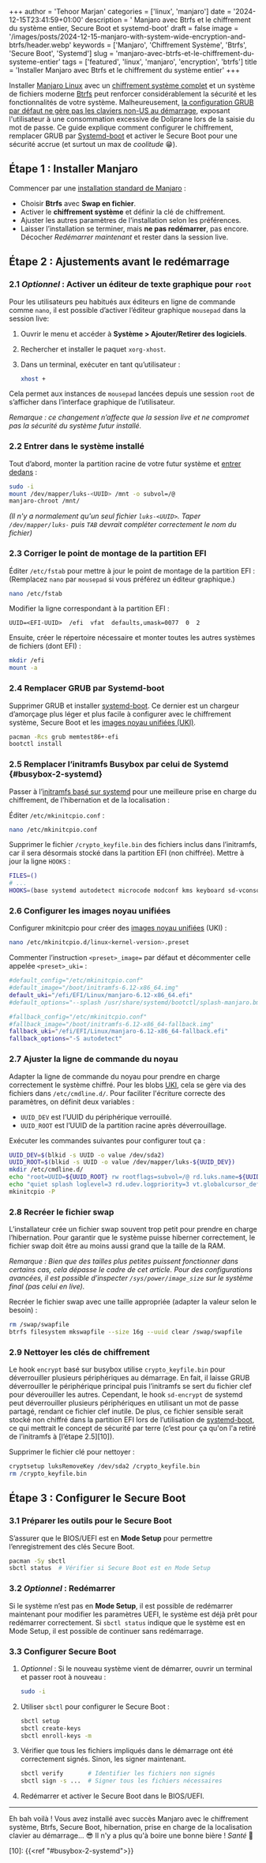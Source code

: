 +++
author = 'Tehoor Marjan'
categories = ['linux', 'manjaro']
date = '2024-12-15T23:41:59+01:00'
description = ' Manjaro avec Btrfs et le chiffrement du système entier, Secure Boot et systemd-boot'
draft = false
image = '/images/posts/2024-12-15-manjaro-with-system-wide-encryption-and-btrfs/header.webp'
keywords = ['Manjaro', 'Chiffrement Système', 'Btrfs', 'Secure Boot', 'Systemd']
slug = 'manjaro-avec-btrfs-et-le-chiffrement-du-systeme-entier'
tags = ['featured', 'linux', 'manjaro', 'encryption', 'btrfs']
title = 'Installer Manjaro avec Btrfs et le chiffrement du système entier'
+++

Installer [Manjaro Linux][5] avec un [chiffrement système complet][8] et un
système de fichiers moderne [Btrfs][7] peut renforcer considérablement la
sécurité et les fonctionnalités de votre système. Malheureusement, [la
configuration GRUB par défaut ne gère pas les claviers non-US au démarrage][9],
exposant l'utilisateur à une consommation excessive de Doliprane lors de la
saisie du mot de passe. Ce guide explique comment configurer le chiffrement,
remplacer GRUB par [Systemd-boot][1] et activer le Secure Boot pour une sécurité
accrue (et surtout un max de _coolitude_ 😁).

## Étape 1 : Installer Manjaro

Commencer par une [installation standard de Manjaro][6] :

- Choisir **Btrfs** avec **Swap en fichier**.
- Activer le **chiffrement système** et définir la clé de chiffrement.
- Ajuster les autres paramètres de l’installation selon les préférences.
- Laisser l’installation se terminer, mais **ne pas redémarrer**, pas encore.
  Décocher _Redémarrer maintenant_ et rester dans la session live.

## Étape 2 : Ajustements avant le redémarrage

### 2.1 _Optionnel_ : Activer un éditeur de texte graphique pour `root`

Pour les utilisateurs peu habitués aux éditeurs en ligne de commande comme
`nano`, il est possible d’activer l’éditeur graphique `mousepad` dans la session
live:

1. Ouvrir le menu et accéder à **Système > Ajouter/Retirer des logiciels**.
2. Rechercher et installer le paquet `xorg-xhost`.
3. Dans un terminal, exécuter en tant qu’utilisateur :

   ```bash
   xhost +
   ```

Cela permet aux instances de `mousepad` lancées depuis une session `root` de
s’afficher dans l’interface graphique de l’utilisateur.

_Remarque : ce changement n’affecte que la session live et ne compromet pas la
sécurité du système futur installé._

### 2.2 Entrer dans le système installé

Tout d’abord, monter la partition racine de votre futur système et [entrer
dedans][4] :

```bash
sudo -i
mount /dev/mapper/luks-<UUID> /mnt -o subvol=/@
manjaro-chroot /mnt/
```

_(Il n'y a normalement qu'un seul fichier `luks-<UUID>`. Taper
`/dev/mapper/luks-` puis `TAB` devrait compléter correctement le nom du
fichier)_

### 2.3 Corriger le point de montage de la partition EFI

Éditer `/etc/fstab` pour mettre à jour le point de montage de la partition EFI :
(Remplacez `nano` par `mousepad` si vous préférez un éditeur graphique.)

```bash
nano /etc/fstab
```

Modifier la ligne correspondant à la partition EFI :

```plaintext
UUID=<EFI-UUID>  /efi  vfat  defaults,umask=0077  0  2
```

Ensuite, créer le répertoire nécessaire et monter toutes les autres systèmes de
fichiers (dont EFI) :

```bash
mkdir /efi
mount -a
```

### 2.4 Remplacer GRUB par Systemd-boot

Supprimer GRUB et installer [systemd-boot][1]. Ce dernier est un chargeur
d’amorçage plus léger et plus facile à configurer avec le chiffrement système,
Secure Boot et les [images noyau unifiées (UKI)][2].

```bash
pacman -Rcs grub memtest86+-efi
bootctl install
```

### 2.5 Remplacer l’initramfs Busybox par celui de Systemd {#busybox-2-systemd}

Passer à l’[initramfs basé sur systemd][3] pour une meilleure prise en charge du
chiffrement, de l’hibernation et de la localisation :

Éditer `/etc/mkinitcpio.conf` :

```bash
nano /etc/mkinitcpio.conf
```

Supprimer le fichier `/crypto_keyfile.bin` des fichiers inclus dans l’initramfs,
car il sera désormais stocké dans la partition EFI (non chiffrée). Mettre à jour
la ligne `HOOKS` :

```bash
FILES=()
# ...
HOOKS=(base systemd autodetect microcode modconf kms keyboard sd-vconsole block plymouth sd-encrypt filesystems)
```

### 2.6 Configurer les images noyau unifiées

Configurer mkinitcpio pour créer des [images noyau unifiées][2] (UKI) :

```bash
nano /etc/mkinitcpio.d/linux<kernel-version>.preset
```

Commenter l’instruction `<preset>_image=` par défaut et décommenter celle
appelée `<preset>_uki=` :

```bash
#default_config="/etc/mkinitcpio.conf"
#default_image="/boot/initramfs-6.12-x86_64.img"
default_uki="/efi/EFI/Linux/manjaro-6.12-x86_64.efi"
#default_options="--splash /usr/share/systemd/bootctl/splash-manjaro.bmp"

#fallback_config="/etc/mkinitcpio.conf"
#fallback_image="/boot/initramfs-6.12-x86_64-fallback.img"
fallback_uki="/efi/EFI/Linux/manjaro-6.12-x86_64-fallback.efi"
fallback_options="-S autodetect"
```

### 2.7 Ajuster la ligne de commande du noyau

Adapter la ligne de commande du noyau pour prendre en charge correctement le
système chiffré. Pour les blobs [UKI][2], cela se gère via des fichiers dans
`/etc/cmdline.d/`. Pour faciliter l'écriture correcte des paramètres, on définit
deux variables :

- `UUID_DEV` est l’UUID du périphérique verrouillé.
- `UUID_ROOT` est l’UUID de la partition racine après déverrouillage.

Exécuter les commandes suivantes pour configurer tout ça :

```bash
UUID_DEV=$(blkid -s UUID -o value /dev/sda2)
UUID_ROOT=$(blkid -s UUID -o value /dev/mapper/luks-${UUID_DEV})
mkdir /etc/cmdline.d/
echo "root=UUID=${UUID_ROOT} rw rootflags=subvol=/@ rd.luks.name=${UUID_DEV}=luks-${UUID_DEV}" > /etc/cmdline.d/00_root.conf
echo "quiet splash loglevel=3 rd.udev.logpriority=3 vt.globalcursor_default=0" > /etc/cmdline.d/10_quiet.conf
mkinitcpio -P
```

### 2.8 Recréer le fichier swap

L’installateur crée un fichier swap souvent trop petit pour prendre en charge
l’hibernation. Pour garantir que le système puisse hiberner correctement, le
fichier swap doit être au moins aussi grand que la taille de la RAM.

_Remarque : Bien que des tailles plus petites puissent fonctionner dans certains
cas, cela dépasse le cadre de cet article. Pour des configurations avancées, il
est possible d’inspecter `/sys/power/image_size` sur le système final (pas celui
en live)._

Recréer le fichier swap avec une taille appropriée (adapter la valeur selon le
besoin) :

```bash
rm /swap/swapfile
btrfs filesystem mkswapfile --size 16g --uuid clear /swap/swapfile
```

### 2.9 Nettoyer les clés de chiffrement

Le hook `encrypt` basé sur busybox utilise `crypto_keyfile.bin` pour
déverrouiller plusieurs périphériques au démarrage. En fait, il laisse GRUB
déverrouiller le périphérique principal puis l’initramfs se sert du fichier clef
pour déverouiller les autres. Cependant, le hook `sd-encrypt` de systemd peut
déverrouiller plusieurs périphériques en utilisant un mot de passe partagé,
rendant ce fichier clef inutile. De plus, ce fichier sensible serait stocké non
chiffré dans la partition EFI lors de l’utilisation de [systemd-boot][1], ce qui
mettrait le concept de sécurité par terre (c’est pour ça qu'on l'a retiré de
l’initramfs à [l’étape 2.5][10]).

Supprimer le fichier clé pour nettoyer :

```bash
cryptsetup luksRemoveKey /dev/sda2 /crypto_keyfile.bin
rm /crypto_keyfile.bin
```

## Étape 3 : Configurer le Secure Boot

### 3.1 Préparer les outils pour le Secure Boot

S’assurer que le BIOS/UEFI est en **Mode Setup** pour permettre l’enregistrement
des clés Secure Boot.

```bash
pacman -Sy sbctl
sbctl status  # Vérifier si Secure Boot est en Mode Setup
```

### 3.2 _Optionnel_ : Redémarrer

Si le système n’est pas en **Mode Setup**, il est possible de redémarrer
maintenant pour modifier les paramètres UEFI, le système est déjà prêt pour
redémarrer correctement. Si `sbctl status` indique que le système est en Mode
Setup, il est possible de continuer sans redémarrage.

### 3.3 Configurer Secure Boot

1. _Optionnel_ : Si le nouveau système vient de démarrer, ouvrir un terminal et
   passer root à nouveau :

   ```bash
   sudo -i
   ```

2. Utiliser `sbctl` pour configurer le Secure Boot :

   ```bash
   sbctl setup
   sbctl create-keys
   sbctl enroll-keys -m
   ```

3. Vérifier que tous les fichiers impliqués dans le démarrage ont été
   correctement signés. Sinon, les signer maintenant.

   ```bash
   sbctl verify       # Identifier les fichiers non signés
   sbctl sign -s ...  # Signer tous les fichiers nécessaires
   ```

4. Redémarrer et activer le Secure Boot dans le BIOS/UEFI.

---

Eh bah voilà ! Vous avez installé avec succès Manjaro avec le chiffrement
système, Btrfs, Secure Boot, hibernation, prise en charge de la localisation
clavier au démarrage... 😎 Il n'y a plus qu'à boire une bonne bière ! _Santé_ 🍻

[1]: https://wiki.archlinux.org/title/Systemd-boot
[2]: https://wiki.archlinux.org/title/Unified_kernel_image
[3]: https://wiki.archlinux.org/title/Mkinitcpio_(Fran%C3%A7ais)#Hooks_communs
[4]: https://wiki.archlinux.org/title/Chroot_(Fran%C3%A7ais)#Avec_arch-chroot
[5]: https://manjaro.org/
[6]: https://manjaro.org/products/download/x86
[7]: https://wiki.manjaro.org/index.php/Btrfs
[8]:
  https://wiki.archlinux.org/title/Dm-crypt/Encrypting_an_entire_system#LUKS_on_a_partition
[9]:
  https://forum.manjaro.org/t/keyboard-layout-for-boot-encryption-password/115990

[10]: {{<ref "#busybox-2-systemd">}}
